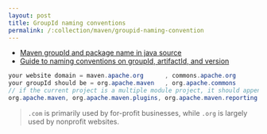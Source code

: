 ```yaml
---
layout: post
title: GroupId naming conventions
permalink: /:collection/maven/groupid-naming-convention
---
```


- [Maven groupId and package name in java source](https://stackoverflow.com/questions/5214075/maven-groupid-and-package-name-in-java-source)
- [Guide to naming conventions on groupId, artifactId, and version](https://maven.apache.org/guides/mini/guide-naming-conventions.html)


```java
your website domain = maven.apache.org      , commons.apache.org
your groupId should be = org.apache.maven   , org.apache.commons
// if the current project is a multiple module project, it should append a new identifier to the parent's groupId.
org.apache.maven, org.apache.maven.plugins, org.apache.maven.reporting
```
> `.com` is primarily used by for-profit businesses, while `.org` is largely used by nonprofit websites.
